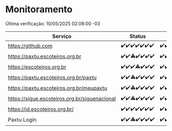 # Monitoramento

Última verificação: 10/05/2025 02:08:00 -03

|Serviço|Status|Últimas 24h|
|---|---|---|
|https://github.com|<span title="2025-05-03: OK=23">✔️</span><span title="2025-05-04: OK=23">✔️</span><span title="2025-05-05: OK=23">✔️</span><span title="2025-05-06: OK=23">✔️</span><span title="2025-05-07: OK=23">✔️</span><span title="2025-05-08: OK=23">✔️</span><span title="2025-05-09: OK=4">✔️</span>|<span title="09/05/2025 02:10:00 -03 : 200">✔️</span><span title="09/05/2025 03:14:00 -03 : 200">✔️</span><span title="09/05/2025 04:09:00 -03 : 200">✔️</span><span title="09/05/2025 05:13:00 -03 : 200">✔️</span><span title="09/05/2025 06:10:00 -03 : 200">✔️</span><span title="09/05/2025 07:10:00 -03 : 200">✔️</span><span title="09/05/2025 08:07:00 -03 : 200">✔️</span><span title="09/05/2025 09:17:00 -03 : 200">✔️</span><span title="09/05/2025 10:21:00 -03 : 200">✔️</span><span title="09/05/2025 11:09:00 -03 : 200">✔️</span><span title="09/05/2025 12:09:00 -03 : 200">✔️</span><span title="09/05/2025 13:11:00 -03 : 200">✔️</span><span title="09/05/2025 14:08:00 -03 : 200">✔️</span><span title="09/05/2025 15:12:00 -03 : 200">✔️</span><span title="09/05/2025 16:07:00 -03 : 200">✔️</span><span title="09/05/2025 17:10:00 -03 : 200">✔️</span><span title="09/05/2025 18:08:00 -03 : 200">✔️</span><span title="09/05/2025 19:08:00 -03 : 200">✔️</span><span title="09/05/2025 20:08:00 -03 : 200">✔️</span><span title="09/05/2025 21:44:00 -03 : 200">✔️</span><span title="09/05/2025 23:21:00 -03 : 200">✔️</span><span title="10/05/2025 00:30:00 -03 : 200">✔️</span><span title="10/05/2025 01:10:00 -03 : 200">✔️</span><span title="10/05/2025 02:08:00 -03 : 200">✔️</span>|
|https://paxtu.escoteiros.org.br|<span title="2025-05-03: OK=23">✔️</span><span title="2025-05-04: OK=23">✔️</span><span title="2025-05-05: OK=22, Falhas=1">⚠️</span><span title="2025-05-06: OK=23">✔️</span><span title="2025-05-07: OK=23">✔️</span><span title="2025-05-08: OK=23">✔️</span><span title="2025-05-09: OK=4">✔️</span>|<span title="09/05/2025 02:10:00 -03 : 200">✔️</span><span title="09/05/2025 03:14:00 -03 : 200">✔️</span><span title="09/05/2025 04:09:00 -03 : 200">✔️</span><span title="09/05/2025 05:13:00 -03 : 200">✔️</span><span title="09/05/2025 06:10:00 -03 : 200">✔️</span><span title="09/05/2025 07:10:00 -03 : 200">✔️</span><span title="09/05/2025 08:07:00 -03 : 200">✔️</span><span title="09/05/2025 09:17:00 -03 : 200">✔️</span><span title="09/05/2025 10:21:00 -03 : 200">✔️</span><span title="09/05/2025 11:09:00 -03 : 200">✔️</span><span title="09/05/2025 12:09:00 -03 : 200">✔️</span><span title="09/05/2025 13:11:00 -03 : 200">✔️</span><span title="09/05/2025 14:08:00 -03 : 200">✔️</span><span title="09/05/2025 15:12:00 -03 : 200">✔️</span><span title="09/05/2025 16:07:00 -03 : 200">✔️</span><span title="09/05/2025 17:10:00 -03 : 200">✔️</span><span title="09/05/2025 18:08:00 -03 : 200">✔️</span><span title="09/05/2025 19:08:00 -03 : 200">✔️</span><span title="09/05/2025 20:08:00 -03 : 0">❌</span><span title="09/05/2025 21:44:00 -03 : 200">✔️</span><span title="09/05/2025 23:21:00 -03 : 200">✔️</span><span title="10/05/2025 00:30:00 -03 : 200">✔️</span><span title="10/05/2025 01:10:00 -03 : 200">✔️</span><span title="10/05/2025 02:08:00 -03 : 200">✔️</span>|
|https://escoteiros.org.br|<span title="2025-05-03: OK=23">✔️</span><span title="2025-05-04: OK=23">✔️</span><span title="2025-05-05: OK=23">✔️</span><span title="2025-05-06: OK=22, Falhas=1">⚠️</span><span title="2025-05-07: OK=23">✔️</span><span title="2025-05-08: OK=23">✔️</span><span title="2025-05-09: OK=4">✔️</span>|<span title="09/05/2025 02:10:00 -03 : 200">✔️</span><span title="09/05/2025 03:14:00 -03 : 200">✔️</span><span title="09/05/2025 04:09:00 -03 : 200">✔️</span><span title="09/05/2025 05:13:00 -03 : 200">✔️</span><span title="09/05/2025 06:10:00 -03 : 200">✔️</span><span title="09/05/2025 07:10:00 -03 : 200">✔️</span><span title="09/05/2025 08:07:00 -03 : 200">✔️</span><span title="09/05/2025 09:17:00 -03 : 200">✔️</span><span title="09/05/2025 10:21:00 -03 : 200">✔️</span><span title="09/05/2025 11:09:00 -03 : 200">✔️</span><span title="09/05/2025 12:09:00 -03 : 200">✔️</span><span title="09/05/2025 13:11:00 -03 : 200">✔️</span><span title="09/05/2025 14:08:00 -03 : 200">✔️</span><span title="09/05/2025 15:12:00 -03 : 200">✔️</span><span title="09/05/2025 16:07:00 -03 : 200">✔️</span><span title="09/05/2025 17:10:00 -03 : 200">✔️</span><span title="09/05/2025 18:08:00 -03 : 200">✔️</span><span title="09/05/2025 19:08:00 -03 : 200">✔️</span><span title="09/05/2025 20:08:00 -03 : 200">✔️</span><span title="09/05/2025 21:44:00 -03 : 200">✔️</span><span title="09/05/2025 23:21:00 -03 : 200">✔️</span><span title="10/05/2025 00:30:00 -03 : 200">✔️</span><span title="10/05/2025 01:10:00 -03 : 200">✔️</span><span title="10/05/2025 02:08:00 -03 : 200">✔️</span>|
|https://paxtu.escoteiros.org.br/paxtu|<span title="2025-05-03: OK=23">✔️</span><span title="2025-05-04: OK=23">✔️</span><span title="2025-05-05: OK=22, Falhas=1">⚠️</span><span title="2025-05-06: OK=23">✔️</span><span title="2025-05-07: OK=23">✔️</span><span title="2025-05-08: OK=23">✔️</span><span title="2025-05-09: OK=4">✔️</span>|<span title="09/05/2025 02:10:00 -03 : 200">✔️</span><span title="09/05/2025 03:14:00 -03 : 200">✔️</span><span title="09/05/2025 04:09:00 -03 : 200">✔️</span><span title="09/05/2025 05:13:00 -03 : 200">✔️</span><span title="09/05/2025 06:10:00 -03 : 200">✔️</span><span title="09/05/2025 07:10:00 -03 : 200">✔️</span><span title="09/05/2025 08:07:00 -03 : 200">✔️</span><span title="09/05/2025 09:17:00 -03 : 200">✔️</span><span title="09/05/2025 10:21:00 -03 : 200">✔️</span><span title="09/05/2025 11:09:00 -03 : 200">✔️</span><span title="09/05/2025 12:09:00 -03 : 200">✔️</span><span title="09/05/2025 13:11:00 -03 : 200">✔️</span><span title="09/05/2025 14:08:00 -03 : 200">✔️</span><span title="09/05/2025 15:12:00 -03 : 200">✔️</span><span title="09/05/2025 16:07:00 -03 : 200">✔️</span><span title="09/05/2025 17:10:00 -03 : 200">✔️</span><span title="09/05/2025 18:08:00 -03 : 200">✔️</span><span title="09/05/2025 19:08:00 -03 : 200">✔️</span><span title="09/05/2025 20:08:00 -03 : 200">✔️</span><span title="09/05/2025 21:44:00 -03 : 200">✔️</span><span title="09/05/2025 23:21:00 -03 : 200">✔️</span><span title="10/05/2025 00:30:00 -03 : 200">✔️</span><span title="10/05/2025 01:10:00 -03 : 200">✔️</span><span title="10/05/2025 02:08:00 -03 : 200">✔️</span>|
|https://paxtu.escoteiros.org.br/meupaxtu|<span title="2025-05-03: OK=23">✔️</span><span title="2025-05-04: OK=23">✔️</span><span title="2025-05-05: OK=22, Falhas=1">⚠️</span><span title="2025-05-06: OK=23">✔️</span><span title="2025-05-07: OK=23">✔️</span><span title="2025-05-08: OK=23">✔️</span><span title="2025-05-09: OK=4">✔️</span>|<span title="09/05/2025 02:10:00 -03 : 200">✔️</span><span title="09/05/2025 03:14:00 -03 : 200">✔️</span><span title="09/05/2025 04:09:00 -03 : 200">✔️</span><span title="09/05/2025 05:13:00 -03 : 200">✔️</span><span title="09/05/2025 06:10:00 -03 : 200">✔️</span><span title="09/05/2025 07:10:00 -03 : 200">✔️</span><span title="09/05/2025 08:07:00 -03 : 200">✔️</span><span title="09/05/2025 09:17:00 -03 : 200">✔️</span><span title="09/05/2025 10:21:00 -03 : 200">✔️</span><span title="09/05/2025 11:09:00 -03 : 200">✔️</span><span title="09/05/2025 12:09:00 -03 : 200">✔️</span><span title="09/05/2025 13:11:00 -03 : 200">✔️</span><span title="09/05/2025 14:08:00 -03 : 200">✔️</span><span title="09/05/2025 15:12:00 -03 : 200">✔️</span><span title="09/05/2025 16:07:00 -03 : 200">✔️</span><span title="09/05/2025 17:10:00 -03 : 200">✔️</span><span title="09/05/2025 18:08:00 -03 : 200">✔️</span><span title="09/05/2025 19:08:00 -03 : 200">✔️</span><span title="09/05/2025 20:08:00 -03 : 200">✔️</span><span title="09/05/2025 21:44:00 -03 : 200">✔️</span><span title="09/05/2025 23:21:00 -03 : 200">✔️</span><span title="10/05/2025 00:30:00 -03 : 200">✔️</span><span title="10/05/2025 01:10:00 -03 : 200">✔️</span><span title="10/05/2025 02:08:00 -03 : 200">✔️</span>|
|https://sigue.escoteiros.org.br/siguenacional|<span title="2025-05-03: OK=23">✔️</span><span title="2025-05-04: OK=23">✔️</span><span title="2025-05-05: OK=22, Falhas=1">⚠️</span><span title="2025-05-06: OK=23">✔️</span><span title="2025-05-07: OK=23">✔️</span><span title="2025-05-08: OK=23">✔️</span><span title="2025-05-09: OK=4">✔️</span>|<span title="09/05/2025 02:10:00 -03 : 200">✔️</span><span title="09/05/2025 03:14:00 -03 : 200">✔️</span><span title="09/05/2025 04:09:00 -03 : 200">✔️</span><span title="09/05/2025 05:13:00 -03 : 200">✔️</span><span title="09/05/2025 06:10:00 -03 : 200">✔️</span><span title="09/05/2025 07:10:00 -03 : 200">✔️</span><span title="09/05/2025 08:07:00 -03 : 200">✔️</span><span title="09/05/2025 09:17:00 -03 : 200">✔️</span><span title="09/05/2025 10:21:00 -03 : 200">✔️</span><span title="09/05/2025 11:09:00 -03 : 200">✔️</span><span title="09/05/2025 12:09:00 -03 : 200">✔️</span><span title="09/05/2025 13:11:00 -03 : 200">✔️</span><span title="09/05/2025 14:08:00 -03 : 200">✔️</span><span title="09/05/2025 15:12:00 -03 : 200">✔️</span><span title="09/05/2025 16:07:00 -03 : 200">✔️</span><span title="09/05/2025 17:10:00 -03 : 200">✔️</span><span title="09/05/2025 18:08:00 -03 : 200">✔️</span><span title="09/05/2025 19:08:00 -03 : 200">✔️</span><span title="09/05/2025 20:08:00 -03 : 200">✔️</span><span title="09/05/2025 21:44:00 -03 : 200">✔️</span><span title="09/05/2025 23:21:00 -03 : 200">✔️</span><span title="10/05/2025 00:30:00 -03 : 200">✔️</span><span title="10/05/2025 01:10:00 -03 : 200">✔️</span><span title="10/05/2025 02:08:00 -03 : 200">✔️</span>|
|https://id.escoteiros.org.br/|<span title="2025-05-03: OK=23">✔️</span><span title="2025-05-04: OK=23">✔️</span><span title="2025-05-05: OK=23">✔️</span><span title="2025-05-06: OK=23">✔️</span><span title="2025-05-07: OK=23">✔️</span><span title="2025-05-08: OK=23">✔️</span><span title="2025-05-09: OK=4">✔️</span>|<span title="09/05/2025 02:10:00 -03 : 200">✔️</span><span title="09/05/2025 03:14:00 -03 : 200">✔️</span><span title="09/05/2025 04:09:00 -03 : 200">✔️</span><span title="09/05/2025 05:13:00 -03 : 200">✔️</span><span title="09/05/2025 06:10:00 -03 : 200">✔️</span><span title="09/05/2025 07:10:00 -03 : 200">✔️</span><span title="09/05/2025 08:07:00 -03 : 200">✔️</span><span title="09/05/2025 09:17:00 -03 : 200">✔️</span><span title="09/05/2025 10:21:00 -03 : 200">✔️</span><span title="09/05/2025 11:09:00 -03 : 200">✔️</span><span title="09/05/2025 12:09:00 -03 : 200">✔️</span><span title="09/05/2025 13:11:00 -03 : 200">✔️</span><span title="09/05/2025 14:08:00 -03 : 200">✔️</span><span title="09/05/2025 15:12:00 -03 : 200">✔️</span><span title="09/05/2025 16:07:00 -03 : 200">✔️</span><span title="09/05/2025 17:10:00 -03 : 200">✔️</span><span title="09/05/2025 18:08:00 -03 : 200">✔️</span><span title="09/05/2025 19:08:00 -03 : 200">✔️</span><span title="09/05/2025 20:08:00 -03 : 200">✔️</span><span title="09/05/2025 21:44:00 -03 : 200">✔️</span><span title="09/05/2025 23:21:00 -03 : 200">✔️</span><span title="10/05/2025 00:30:00 -03 : 200">✔️</span><span title="10/05/2025 01:10:00 -03 : 200">✔️</span><span title="10/05/2025 02:08:00 -03 : 200">✔️</span>|
|Paxtu Login|<span title="2025-05-03: OK=23">✔️</span><span title="2025-05-04: OK=23">✔️</span><span title="2025-05-05: OK=22, Falhas=1">⚠️</span><span title="2025-05-06: OK=23">✔️</span><span title="2025-05-07: OK=23">✔️</span><span title="2025-05-08: OK=23">✔️</span><span title="2025-05-09: OK=4">✔️</span>|<span title="09/05/2025 02:10:00 -03 : 200">✔️</span><span title="09/05/2025 03:14:00 -03 : 200">✔️</span><span title="09/05/2025 04:09:00 -03 : 200">✔️</span><span title="09/05/2025 05:13:00 -03 : 200">✔️</span><span title="09/05/2025 06:10:00 -03 : 200">✔️</span><span title="09/05/2025 07:10:00 -03 : 200">✔️</span><span title="09/05/2025 08:07:00 -03 : 200">✔️</span><span title="09/05/2025 09:17:00 -03 : 200">✔️</span><span title="09/05/2025 10:21:00 -03 : 200">✔️</span><span title="09/05/2025 11:09:00 -03 : 200">✔️</span><span title="09/05/2025 12:09:00 -03 : 200">✔️</span><span title="09/05/2025 13:11:00 -03 : 200">✔️</span><span title="09/05/2025 14:08:00 -03 : 200">✔️</span><span title="09/05/2025 15:12:00 -03 : 200">✔️</span><span title="09/05/2025 16:07:00 -03 : 200">✔️</span><span title="09/05/2025 17:10:00 -03 : 200">✔️</span><span title="09/05/2025 18:08:00 -03 : 200">✔️</span><span title="09/05/2025 19:08:00 -03 : 200">✔️</span><span title="09/05/2025 20:08:00 -03 : 200">✔️</span><span title="09/05/2025 21:44:00 -03 : 200">✔️</span><span title="09/05/2025 23:21:00 -03 : 200">✔️</span><span title="10/05/2025 00:30:00 -03 : 200">✔️</span><span title="10/05/2025 01:10:00 -03 : 200">✔️</span><span title="10/05/2025 02:08:00 -03 : 200">✔️</span>|
